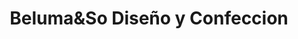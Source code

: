 ---
title: "Beluma&So Diseño y Confeccion"
url: /posadas/belumayso-diseno-y-confeccion/
shop: ropa
---
